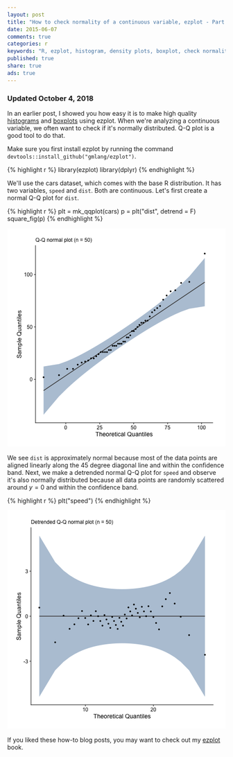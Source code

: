 ```yaml
---
layout: post
title: "How to check normality of a continuous variable, ezplot - Part 5"
date: 2015-06-07 
comments: true
categories: r
keywords: "R, ezplot, histogram, density plots, boxplot, check normality, qq plot, normal Q-Q plot"
published: true
share: true
ads: true
---
```


### Updated October 4, 2018

In an earlier post, I showed you how easy it is to make high quality [histograms](https://masterr.org/r/an-easy-way-to-make-ggplot2-histograms-ezplot-part3/) and [boxplots](https://masterr.org/r/an-easy-way-to-make-ggplot2-boxplots-ezplot-part2/) using ezplot. When we're analyzing a continuous variable, we often want to check if it's normally distributed. Q-Q plot is a good tool to do that.

Make sure you first install ezplot by running the command `devtools::install_github("gmlang/ezplot")`.

{% highlight r %}
library(ezplot)
library(dplyr)
{% endhighlight %}

We'll use the cars dataset, which comes with the base R distribution. It has 
two variables, `speed` and `dist`. Both are continuous. Let's first create a 
normal Q-Q plot for `dist`.

{% highlight r %}
plt = mk_qqplot(cars)
p = plt("dist", detrend = F)
square_fig(p)
{% endhighlight %}

![center](/../figs/2015-06-07-how-to-check-normality-of-a-continuous-variable-ezplot-part5/unnamed-chunk-2-1.png)

We see `dist` is approximately normal because most of the data points are aligned 
linearly along the 45 degree diagonal line and within the confidence band. Next, 
we make a detrended normal Q-Q plot for `speed` and observe it's also 
normally distributed because all data points are randomly scattered around 
$y = 0$ and within the confidence band.  

{% highlight r %}
plt("speed")
{% endhighlight %}

![center](/../figs/2015-06-07-how-to-check-normality-of-a-continuous-variable-ezplot-part5/unnamed-chunk-3-1.png)

If you liked these how-to blog posts, you may want to check out my [ezplot](https://leanpub.com/ezplot) book. 
